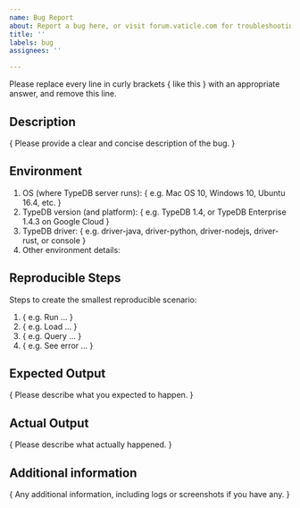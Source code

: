 ```yaml
---
name: Bug Report
about: Report a bug here, or visit forum.vaticle.com for troubleshooting discussions
title: ''
labels: bug
assignees: ''

---
```


Please replace every line in curly brackets { like this } with an appropriate answer, and remove this line.

## Description

{ Please provide a clear and concise description of the bug. }

## Environment

1. OS (where TypeDB server runs): { e.g. Mac OS 10, Windows 10, Ubuntu 16.4, etc. }
2. TypeDB version (and platform): { e.g. TypeDB 1.4, or TypeDB Enterprise 1.4.3 on Google Cloud }
3. TypeDB driver: { e.g. driver-java, driver-python, driver-nodejs, driver-rust, or console }
4. Other environment details:

## Reproducible Steps

Steps to create the smallest reproducible scenario:
1. { e.g. Run ... }
2. { e.g. Load ... }
3. { e.g. Query ... }
4. { e.g. See error ... }

## Expected Output

{ Please describe what you expected to happen. }

## Actual Output

{ Please describe what actually happened. }
 
## Additional information

{ Any additional information, including logs or screenshots if you have any. }
